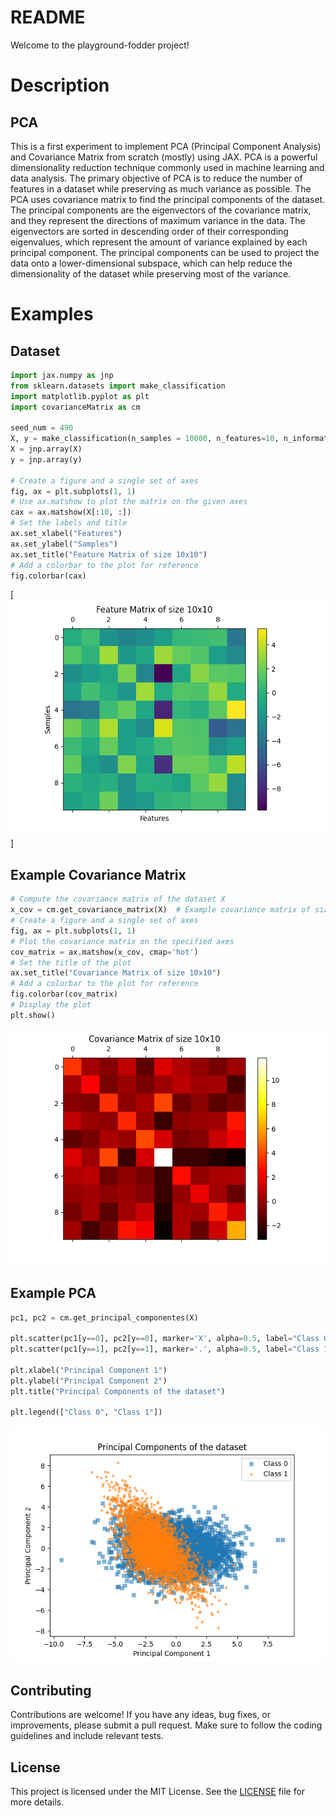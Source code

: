 # README

Welcome to the playground-fodder project!

# Description

## PCA

This is a first experiment to implement PCA (Principal Component Analysis) and Covariance Matrix from scratch (mostly) using JAX. PCA is a powerful dimensionality reduction technique commonly used in machine learning and data analysis. The primary objective of PCA is to reduce the number of features in a dataset while preserving as much variance as possible. The PCA uses covariance matrix to find the principal components of the dataset. The principal components are the eigenvectors of the covariance matrix, and they represent the directions of maximum variance in the data. The eigenvectors are sorted in descending order of their corresponding eigenvalues, which represent the amount of variance explained by each principal component. The principal components can be used to project the data onto a lower-dimensional subspace, which can help reduce the dimensionality of the dataset while preserving most of the variance.

# Examples

## Dataset
```python
import jax.numpy as jnp
from sklearn.datasets import make_classification
import matplotlib.pyplot as plt
import covarianceMatrix as cm

seed_num = 490
X, y = make_classification(n_samples = 10000, n_features=10, n_informative = 8, scale=1, random_state=seed_num)
X = jnp.array(X)
y = jnp.array(y)

# Create a figure and a single set of axes
fig, ax = plt.subplots(1, 1)
# Use ax.matshow to plot the matrix on the given axes
cax = ax.matshow(X[:10, :])
# Set the labels and title
ax.set_xlabel("Features")
ax.set_ylabel("Samples")
ax.set_title("Feature Matrix of size 10x10")
# Add a colorbar to the plot for reference
fig.colorbar(cax)
```
[![Feature Matrix](./feature_matrix.png)]

## Example Covariance Matrix

```python  
# Compute the covariance matrix of the dataset X
x_cov = cm.get_covariance_matrix(X)  # Example covariance matrix of size 10x10
# Create a figure and a single set of axes
fig, ax = plt.subplots(1, 1)
# Plot the covariance matrix on the specified axes
cov_matrix = ax.matshow(x_cov, cmap='hot')
# Set the title of the plot
ax.set_title("Covariance Matrix of size 10x10")
# Add a colorbar to the plot for reference
fig.colorbar(cov_matrix)
# Display the plot
plt.show()
```

![cm](./covariance_matrix.png)

## Example PCA

```python
pc1, pc2 = cm.get_principal_componentes(X)

plt.scatter(pc1[y==0], pc2[y==0], marker='X', alpha=0.5, label="Class 0")
plt.scatter(pc1[y==1], pc2[y==1], marker='.', alpha=0.5, label="Class 1")

plt.xlabel("Principal Component 1")
plt.ylabel("Principal Component 2")
plt.title("Principal Components of the dataset")

plt.legend(["Class 0", "Class 1"])
```
![pca](./principal_components.png)

## Contributing

Contributions are welcome! If you have any ideas, bug fixes, or improvements, please submit a pull request. Make sure to follow the coding guidelines and include relevant tests.

## License

This project is licensed under the MIT License. See the [LICENSE](LICENSE) file for more details.
